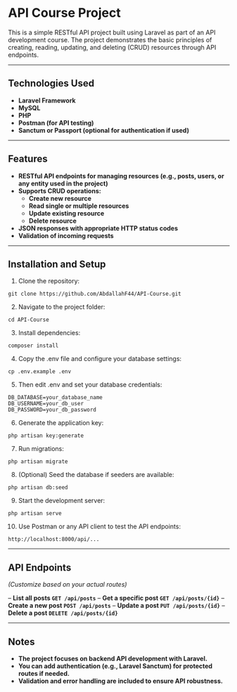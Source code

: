 # API Course Project

This is a simple RESTful API project built using Laravel as part of an API development course.
The project demonstrates the basic principles of creating, reading, updating, and deleting (CRUD) resources through API endpoints.

---

## Technologies Used

- **Laravel Framework**
- **MySQL**
- **PHP**
- **Postman (for API testing)**
- **Sanctum or Passport (optional for authentication if used)**

---

## Features

- **RESTful API endpoints for managing resources (e.g., posts, users, or any entity used in the project)**
- **Supports CRUD operations:**
    - **Create new resource**
    - **Read single or multiple resources**
    - **Update existing resource**
    - **Delete resource**
- **JSON responses with appropriate HTTP status codes**
- **Validation of incoming requests**

---

## Installation and Setup

1. Clone the repository:
```
git clone https://github.com/AbdallahF44/API-Course.git
```
2. Navigate to the project folder:
```
cd API-Course
```
3. Install dependencies:
```
composer install
```
4. Copy the .env file and configure your database settings:
```
cp .env.example .env
```
5. Then edit .env and set your database credentials:
```
DB_DATABASE=your_database_name
DB_USERNAME=your_db_user
DB_PASSWORD=your_db_password
```
6. Generate the application key:
```
php artisan key:generate
```
7. Run migrations:
```
php artisan migrate
```
8. (Optional) Seed the database if seeders are available:
```
php artisan db:seed
```
9. Start the development server:
```
php artisan serve
```
10. Use Postman or any API client to test the API endpoints:
```
http://localhost:8000/api/...
```

---

## API Endpoints

*(Customize based on your actual routes)*

– **List all posts `GET /api/posts`**
– **Get a specific post `GET /api/posts/{id}`**
– **Create a new post `POST /api/posts`**
– **Update a post `PUT /api/posts/{id}`**
– **Delete a post `DELETE /api/posts/{id}`**

---

## Notes

- **The project focuses on backend API development with Laravel.**
- **You can add authentication (e.g., Laravel Sanctum) for protected routes if needed.**
- **Validation and error handling are included to ensure API robustness.**

